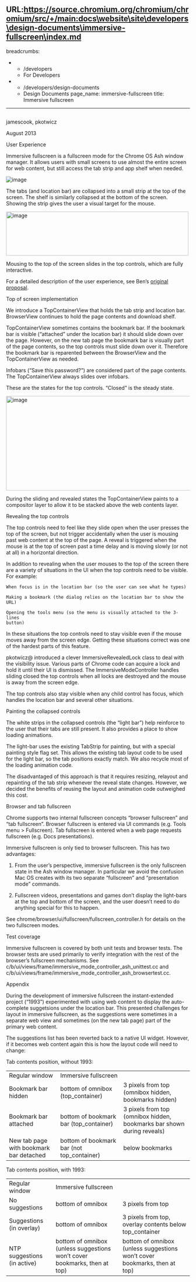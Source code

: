 URL:https://source.chromium.org/chromium/chromium/src/+/main:docs\website\site\developers\design-documents\immersive-fullscreen\index.md
---
breadcrumbs:
- - /developers
  - For Developers
- - /developers/design-documents
  - Design Documents
page_name: immersive-fullscreen
title: Immersive fullscreen
---

<div class="two-column-container">
<div class="column">

jamescook, pkotwicz

August 2013

User Experience

Immersive fullscreen is a fullscreen mode for the Chrome OS Ash window manager.
It allows users with small screens to use almost the entire screen for web
content, but still access the tab strip and app shelf when needed.

<img alt="image"
src="https://lh6.googleusercontent.com/4mTHvcSoE3eOhCTWLh3yziRiq67Bfgo0qKZHxC1UXpxRKxQmhT7sJuGhlNeNCnwZvV3ZDk0fI-JoMm4Slp35zJapaYx1vUMktvArbGa760VdXp51DdoFodat">

The tabs (and location bar) are collapsed into a small strip at the top of the
screen. The shelf is similarly collapsed at the bottom of the screen. Showing
the strip gives the user a visual target for the mouse.

<img alt="image"
src="https://lh3.googleusercontent.com/saLdLHVhQarR82y2Z9zIK9Qg12aYVX41LxYBUbOs5ro4jTgejhv60Q2Flkt0UNasfy42_CGaMOUcVl8Bc_DA-uMMb1MC3gjd-rZ5He0m4Q0OhdXd8NTShkce"
height=120px; width=500px;>

Mousing to the top of the screen slides in the top controls, which are fully
interactive.

For a detailed description of the user experience, see Ben’s [original
proposal](https://docs.google.com/a/google.com/document/d/1dequH51rwf8YpU6s5v6htmEozk8VBB5FbtM1jFDOwt4/edit).

Top of screen implementation

We introduce a TopContainerView that holds the tab strip and location bar.
BrowserView continues to hold the page contents and download shelf.

TopContainerView sometimes contains the bookmark bar. If the bookmark bar is
visible (“attached” under the location bar) it should slide down over the page.
However, on the new tab page the bookmark bar is visually part of the page
contents, so the top controls must slide down over it. Therefore the bookmark
bar is reparented between the BrowserView and the TopContainerView as needed.

Infobars (“Save this password?”) are considered part of the page contents. The
TopContainerView always slides over infobars.

These are the states for the top controls. “Closed” is the steady state.

<img alt="image"
src="https://docs.google.com/a/google.com/drawings/d/s2NLSYoYsxuc8Z5YxLbWGyg/image?w=512&h=258&rev=644&ac=1"
height=258px; width=512px;>

During the sliding and revealed states the TopContainerView paints to a
compositor layer to allow it to be stacked above the web contents layer.

Revealing the top controls

The top controls need to feel like they slide open when the user presses the top
of the screen, but not trigger accidentally when the user is mousing past web
content at the top of the page. A reveal is triggered when the mouse is at the
top of screen past a time delay and is moving slowly (or not at all) in a
horizontal direction.

In addition to revealing when the user mouses to the top of the screen there are
a variety of situations in the UI when the top controls need to be visible. For
example:

    When focus is in the location bar (so the user can see what he types)

    Making a bookmark (the dialog relies on the location bar to show the URL)

    Opening the tools menu (so the menu is visually attached to the 3-lines
    button)

In these situations the top controls need to stay visible even if the mouse
moves away from the screen edge. Getting these situations correct was one of the
hardest parts of this feature.

pkotwicz@ introduced a clever ImmersiveRevealedLock class to deal with the
visibility issue. Various parts of Chrome code can acquire a lock and hold it
until their UI is dismissed. The ImmersiveModeController handles sliding closed
the top controls when all locks are destroyed and the mouse is away from the
screen edge.

The top controls also stay visible when any child control has focus, which
handles the location bar and several other situations.

Painting the collapsed controls

The white strips in the collapsed controls (the “light bar”) help reinforce to
the user that their tabs are still present. It also provides a place to show
loading animations.

The light-bar uses the existing TabStrip for painting, but with a special
painting style flag set. This allows the existing tab layout code to be used for
the light bar, so the tab positions exactly match. We also recycle most of the
loading animation code.

The disadvantaged of this approach is that it requires resizing, relayout and
repainting of the tab strip whenever the reveal state changes. However, we
decided the benefits of reusing the layout and animation code outweighed this
cost.

Browser and tab fullscreen

Chrome supports two internal fullscreen concepts “browser fullscreen” and “tab
fullscreen”. Browser fullscreen is entered via UI commands (e.g. Tools menu &gt;
Fullscreen). Tab fullscreen is entered when a web page requests fullscreen (e.g.
Docs presentations).

Immersive fullscreen is only tied to browser fullscreen. This has two
advantages:

1. From the user’s perspective, immersive fullscreen is the only fullscreen
state in the Ash window manager. In particular we avoid the confusion Mac OS
creates with its two separate “fullscreen” and “presentation mode” commands.

2. Fullscreen videos, presentations and games don’t display the light-bars at
the top and bottom of the screen, and the user doesn’t need to do anything
special for this to happen.

See chrome/browser/ui/fullscreen/fullscreen_controller.h for details on the two
fullscreen modes.

Test coverage

Immersive fullscreen is covered by both unit tests and browser tests. The
browser tests are used primarily to verify integration with the rest of the
browser’s fullscreen mechanisms. See
c/b/ui/views/frame/immersive_mode_controller_ash_unittest.cc and
c/b/ui/views/frame/immersive_mode_controller_ash_browsertest.cc.

Appendix

During the development of immersive fullscreen the instant-extended project
(“1993”) experimented with using web content to display the auto-complete
suggetsions under the location bar. This presented challenges for layout in
immersive fullscreen, as the suggestions were sometimes in a separate web view
and sometimes (on the new tab page) part of the primary web content.

The suggestions list has been reverted back to a native UI widget. However, if
it becomes web content again this is how the layout code will need to change:

Tab contents position, without 1993:

<table>
<tr>

<td>Regular window</td>

<td>Immersive fullscreen</td>

</tr>
<tr>

<td>Bookmark bar hidden</td>

<td>bottom of omnibox (top_container)</td>

<td>3 pixels from top (omnibox hidden, bookmarks hidden)</td>

</tr>
<tr>

<td>Bookmark bar attached</td>

<td>bottom of bookmark bar (top_container)</td>

<td>3 pixels from top (omnibox hidden, bookmarks bar shown during reveals)</td>

</tr>
<tr>

<td>New tab page with bookmark bar detached</td>

<td>bottom of bookmark bar (not top_container)</td>

<td>below bookmarks</td>

</tr>
</table>

Tab contents position, with 1993:

<table>
<tr>

<td>Regular window</td>

<td>Immersive fullscreen</td>

</tr>
<tr>

<td>No suggestions</td>

<td>bottom of omnibox</td>

<td>3 pixels from top</td>

</tr>
<tr>

<td>Suggestions (in overlay)</td>

<td>bottom of omnibox</td>

<td>3 pixels from top, overlay contents below top_container</td>

</tr>
<tr>

<td>NTP suggestions (in active)</td>

<td>bottom of omnibox (unless suggestions won’t cover bookmarks, then at top)</td>

<td>bottom of omnibox (unless suggestions won’t cover bookmarks, then at top)</td>

</tr>
</table>

</div>
<div class="column">

</div>
</div>
